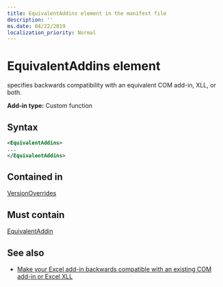 ```yaml
---
title: EquivalentAddins element in the manifest file
description: ''
ms.date: 04/22/2019
localization_priority: Normal
---
```


# EquivalentAddins element

specifies backwards compatibility with an equivalent COM add-in, XLL, or both.

**Add-in type:** Custom function

## Syntax

```XML
<EquivalentAddins>
...  
</EquivalentAddins>  
```

## Contained in

[VersionOverrides](versionoverrides.md)

## Must contain

[EquivalentAddin](equivalentaddin.md)

## See also

- [Make your Excel add-in backwards compatible with an existing COM add-in or Excel XLL](/office/dev/add-ins/excel/make-your-excel-add-in-backwards-compatible-with-com-add-in-or-xll.md)
